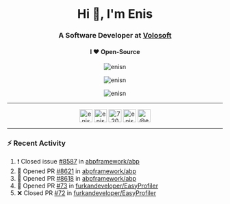<h1 align="center">Hi 👋, I'm Enis</h1>
<h3 align="center">A Software Developer at <a href="/volosoft">Volosoft</a></h3>

<h4 align="center"> I ❤ Open-Source</h4>

<p align="center"> <img src="https://komarev.com/ghpvc/?username=enisn" alt="enisn" /> </p>

<p align="center">
<img src="https://github-readme-stats.vercel.app/api/top-langs/?username=enisn&layout=compact" alt="enisn" />
</p>

<p align="center">
<img src="https://github-readme-stats.vercel.app/api?username=enisn&show_icons=true" alt="enisn" />
</p>

<hr />

<p align="center">
<a href="https://dev.to/enisn" target="blank"><img align="center" src="https://cdn.jsdelivr.net/npm/simple-icons@3.0.1/icons/dev-dot-to.svg" alt="enisn" height="30" width="30" /></a>
<a href="https://twitter.com/enisnecipoglu" target="blank"><img align="center" src="https://cdn.jsdelivr.net/npm/simple-icons@3.0.1/icons/twitter.svg" alt="enisnecipoglu" height="30" width="30" /></a>
<a href="https://stackoverflow.com/users/7200126" target="blank"><img align="center" src="https://cdn.jsdelivr.net/npm/simple-icons@3.0.1/icons/stackoverflow.svg" alt="7200126" height="30" width="30" /></a>
<a href="https://instagram.com/enisnecipoglu" target="blank"><img align="center" src="https://cdn.jsdelivr.net/npm/simple-icons@3.0.1/icons/instagram.svg" alt="enisnecipoglu" height="30" width="30" /></a>
<a href="https://medium.com/@enis.necipoglu" target="blank"><img align="center" src="https://cdn.jsdelivr.net/npm/simple-icons@3.0.1/icons/medium.svg" alt="@enis.necipoglu" height="30" width="30" /></a>
</p>

<hr />

### :zap: Recent Activity

<!--START_SECTION:activity-->
1. ❗️ Closed issue [#8587](https://github.com/abpframework/abp/issues/8587) in [abpframework/abp](https://github.com/abpframework/abp)
2. 💪 Opened PR [#8621](https://github.com/abpframework/abp/pull/8621) in [abpframework/abp](https://github.com/abpframework/abp)
3. 💪 Opened PR [#8618](https://github.com/abpframework/abp/pull/8618) in [abpframework/abp](https://github.com/abpframework/abp)
4. 💪 Opened PR [#73](https://github.com/furkandeveloper/EasyProfiler/pull/73) in [furkandeveloper/EasyProfiler](https://github.com/furkandeveloper/EasyProfiler)
5. ❌ Closed PR [#72](https://github.com/furkandeveloper/EasyProfiler/pull/72) in [furkandeveloper/EasyProfiler](https://github.com/furkandeveloper/EasyProfiler)
<!--END_SECTION:activity-->
